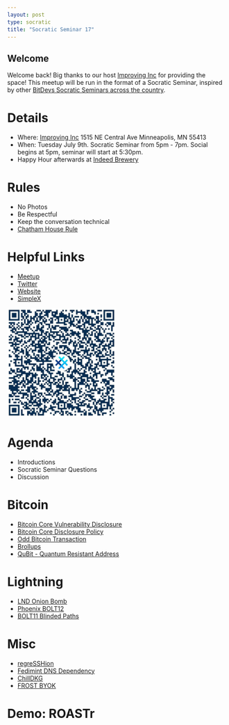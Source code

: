 ```yaml
---
layout: post
type: socratic
title: "Socratic Seminar 17"
---
```


## Welcome

Welcome back! Big thanks to our host [Improving Inc](https://improving.com/) for providing the space!
This meetup will be run in the format of a Socratic Seminar, inspired by other [BitDevs Socratic Seminars across the country](https://bitdevs.org/cities).

# Details
 - Where: [Improving Inc](https://www.google.com/maps/place/1515+NE+Central+Ave,+Minneapolis,+MN+55413/@45.0037797,-93.2469316,17z/data=!4m6!3m5!1s0x52b32d965c06ad57:0x277e62e6c3015129!8m2!3d45.0039428!4d-93.2456978!16s%2Fg%2F11bw3z3dw6) 1515 NE Central Ave Minneapolis, MN 55413
 - When: Tuesday July 9th. Socratic Seminar from 5pm - 7pm. Social begins at 5pm, seminar will start at 5:30pm. 
 - Happy Hour afterwards at [Indeed Brewery](https://www.indeedbrewing.com/)

# Rules
 - No Photos
 - Be Respectful
 - Keep the conversation technical
 - [Chatham House Rule](https://www.facilitator.school/blog/chatham-house-rule)

# Helpful Links
 - [Meetup](https://www.meetup.com/minneapolis-bitcoin-developers/events/301715992/)
 - [Twitter](https://twitter.com/BitcoinersMPLS)
 - [Website](https://bitdevsmpls.org)
 - [SimpleX](https://simplex.chat/contact#/?v=1-2&smp=smp%3A%2F%2FenEkec4hlR3UtKx2NMpOUK_K4ZuDxjWBO1d9Y4YXVaA%3D%40smp14.simplex.im%2F2yDM8Eh4B5js6FLUOsANpVYwUt79Q_TO%23%2F%3Fv%3D1-2%26dh%3DMCowBQYDK2VuAyEAqaz4Ij9Xxn3ziHXN9DhPBdbTgYc-XjGpKcr-oDBL-hc%253D%26srv%3Daspkyu2sopsnizbyfabtsicikr2s4r3ti35jogbcekhm3fsoeyjvgrid.onion&data=%7B%22type%22%3A%22group%22%2C%22groupLinkId%22%3A%22I3WA2zuDa5OOHwDT6m0G8Q%3D%3D%22%7D)


<img src="../simplex.jpeg" width="250" height="250" />

# Agenda
 - Introductions
 - Socratic Seminar Questions
 - Discussion

# Bitcoin
 - [Bitcoin Core Vulnerability Disclosure](https://bitcoinops.org/en/newsletters/2024/07/05/)
 - [Bitcoin Core Disclosure Policy](https://groups.google.com/g/bitcoindev/c/Q2ZGit2wF7w)
 - [Odd Bitcoin Transaction](https://stacker.news/items/600187)
 - [Brollups](https://brqgoo.medium.com/introducing-brollups-18ec4081f6e7)
 - [QuBit - Quantum Resistant Address](https://github.com/cryptoquick/bips/blob/p2qrh/bip-p2qrh.mediawiki)

# Lightning
 - [LND Onion Bomb](https://morehouse.github.io/lightning/lnd-onion-bomb/)
 - [Phoenix BOLT12](https://x.com/PhoenixWallet/status/1808547081214439494)
 - [BOLT11 Blinded Paths](https://bitcoinops.org/en/newsletters/2024/07/05/)

# Misc
 - [regreSSHion](https://blog.qualys.com/vulnerabilities-threat-research/2024/07/01/regresshion-remote-unauthenticated-code-execution-vulnerability-in-openssh-server)
 - [Fedimint DNS Dependency](https://github.com/fedimint/fedimint/issues/5525)
 - [ChillDKG](https://github.com/BlockstreamResearch/bip-frost-dkg)
 - [FROST BYOK](https://conduition.io/cryptography/frost-byok/)

# Demo: ROASTr